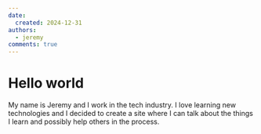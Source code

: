 ```yaml
---
date:
  created: 2024-12-31
authors:
  - jeremy
comments: true
---
```

# Hello world

My name is Jeremy and I work in the tech industry. I love learning new technologies and I decided to create a site where I can talk about the things I learn and possibly help others in the process.